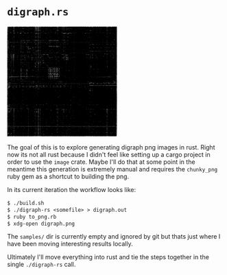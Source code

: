 # `digraph.rs`

![ls digraph](./ls-binary.png)

The goal of this is to explore generating digraph png images in rust. Right now
its not all rust because I didn't feel like setting up a cargo project in order
to use the `image` crate. Maybe I'll do that at some point in the meantime this
generation is extremely manual and requires the `chunky_png` ruby gem as a
shortcut to building the png. 

In its current iteration the workflow looks like:

```console
$ ./build.sh
$ ./digraph-rs <somefile> > digraph.out
$ ruby to_png.rb
$ xdg-open digraph.png
```

The `samples/` dir is currently empty and ignored by git but thats just where I
have been moving interesting results locally.

Ultimately I'll move everything into rust and tie the steps together in the
single `./digraph-rs` call.






